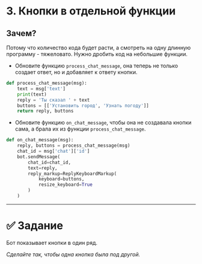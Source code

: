 # 3. Кнопки в отдельной функции


## Зачем?

Потому что количество кода будет расти, а смотреть на одну длинную программу - тяжеловато. 
Нужно дробить код на небольшие функции.

- Обновите функцию `process_chat_message`, она теперь не только 
создает ответ, но и добавляет к ответу кнопки.

```python
def process_chat_message(msg):
    text = msg['text']
    print(text)
    reply = 'Ты сказал ' + text
    buttons = [['Установить город', 'Узнать погоду']]
    return reply, buttons
```

- Обновите функцию `on_chat_message`, чтобы она не создавала кнопки сама,
а брала их из функции `process_chat_message`.

```python
def on_chat_message(msg):
    reply, buttons = process_chat_message(msg)
    chat_id = msg['chat']['id']
    bot.sendMessage(
        chat_id=chat_id,
        text=reply,
        reply_markup=ReplyKeyboardMarkup(
            keyboard=buttons,
            resize_keyboard=True
        )
    )
```

---

# ✅ Задание 


Бот показывает кнопки в один ряд. 

*Сделайте так, чтобы одна кнопка была под другой.*

